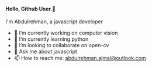 #### Hello, Github User.👋
I'm Abdulrehman, a javascript developer

- 🔭 I’m currently working on computer vision
- 🌱 I’m currently learning python
- 👯 I’m looking to collaborate on open-cv
- 💬 Ask me about javascript
- 📫 How to reach me: abdulrehman.ajmal@outlook.com
